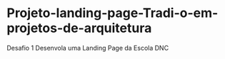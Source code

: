 # Projeto-landing-page-Tradi-o-em-projetos-de-arquitetura
Desafio 1 Desenvola uma Landing Page da Escola DNC
